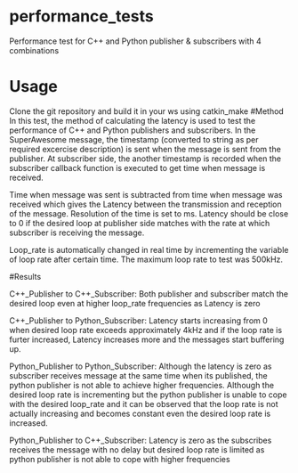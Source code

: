 # performance_tests
Performance test for C++ and Python publisher &amp; subscribers with 4 combinations
# Usage
Clone the git repository and build it in your ws using catkin_make
#Method
In this test, the method of calculating the latency is used to test the performance of C++ and Python publishers and subscribers.
In the SuperAwesome message, the timestamp (converted to string as per required excercise description) is sent when the 
message is sent from the publisher. At subscriber side, the another timestamp is recorded when the subscriber callback function is executed to get
time when message is received. 

Time when message was sent is subtracted from time when message was received which gives the Latency between the transmission and reception of the message.
Resolution of the time is set to ms. Latency should be close to 0 if the desired loop at publisher side matches with the rate at which
subscriber is receiving the message.

Loop_rate is automatically changed in real time by incrementing the variable of loop rate after certain time. The maximum loop rate to test was 500kHz.

#Results

C++_Publisher to C++_Subscriber: Both publisher and subscriber match the desired loop even at higher loop_rate frequencies as Latency is zero

C++_Publisher to Python_Subscriber: Latency starts increasing from 0 when desired loop rate exceeds approximately 4kHz and if the loop rate is furter increased,
                                    Latency increases more and the messages start buffering up.
                                    
Python_Publisher to Python_Subscriber: Although the latency is zero as subscriber receives message at the same time when its published, the python publisher is not able to
                                       achieve higher frequencies. Although the desired loop rate is incrementing but the python publisher is unable to cope with the desired 
                                       loop_rate and it can be observed that the loop rate is not actually increasing and becomes constant even the desired loop rate is increased.
                                       
Python_Publisher to C++_Subscriber: Latency is zero as the subscribes receives the message with no delay but desired loop rate is limited as python publisher is not able to cope with
                                    higher frequencies
